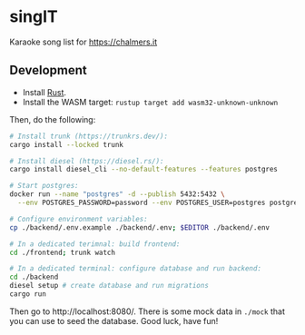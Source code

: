 # singIT

Karaoke song list for https://chalmers.it

## Development

- Install [Rust](https://rustup.rs/).
- Install the WASM target: `rustup target add wasm32-unknown-unknown`

Then, do the following:
```sh
# Install trunk (https://trunkrs.dev/):
cargo install --locked trunk

# Install diesel (https://diesel.rs/):
cargo install diesel_cli --no-default-features --features postgres

# Start postgres:
docker run --name "postgres" -d --publish 5432:5432 \
  --env POSTGRES_PASSWORD=password --env POSTGRES_USER=postgres postgres:16

# Configure environment variables:
cp ./backend/.env.example ./backend/.env; $EDITOR ./backend/.env

# In a dedicated terimnal: build frontend:
cd ./frontend; trunk watch

# In a dedicated terminal: configure database and run backend:
cd ./backend
diesel setup # create database and run migrations
cargo run
```

Then go to http://localhost:8080/.
There is some mock data in `./mock` that you can use to seed the database.
Good luck, have fun!
